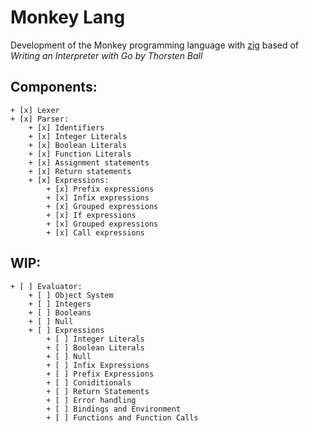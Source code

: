 # Monkey Lang

Development of the Monkey programming language with [zig](https://www.ziglang.org/) based of *Writing an Interpreter with Go by Thorsten Ball*

## Components:
    + [x] Lexer
    + [x] Parser:
        + [x] Identifiers
        + [x] Integer Literals
        + [x] Boolean Literals
        + [x] Function Literals
        + [x] Assignment statements
        + [x] Return statements
        + [x] Expressions:
            + [x] Prefix expressions
            + [x] Infix expressions
            + [x] Grouped expressions
            + [x] If expressions
            + [x] Grouped expressions
            + [x] Call expressions

## WIP: 
    + [ ] Evaluator:
        + [ ] Object System
        + [ ] Integers
        + [ ] Booleans
        + [ ] Null
        + [ ] Expressions
            + [ ] Integer Literals
            + [ ] Boolean Literals
            + [ ] Null
            + [ ] Infix Expressions
            + [ ] Prefix Expressions
            + [ ] Coniditionals
            + [ ] Return Statements
            + [ ] Error handling
            + [ ] Bindings and Environment
            + [ ] Functions and Function Calls


